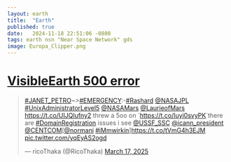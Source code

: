 ```yaml
---
layout: earth
title:  "Earth"
published: true
date:   2024-11-18 22:51:06 -0800
tags: earth nsn "Near Space Network" gds 
image: Europa_Clipper.png
---
```


# [VisibleEarth 500 error](https://x.com/RicoThaka/status/1901746388754636996)

<blockquote class="twitter-tweet"><p lang="en" dir="ltr"><a href="https://twitter.com/hashtag/JANET_PETRO?src=hash&amp;ref_src=twsrc%5Etfw">#JANET_PETRO</a>~&gt;<a href="https://twitter.com/hashtag/EMERGENCY?src=hash&amp;ref_src=twsrc%5Etfw">#EMERGENCY</a>:-<a href="https://twitter.com/hashtag/Rashard?src=hash&amp;ref_src=twsrc%5Etfw">#Rashard</a> <a href="https://twitter.com/NASAJPL?ref_src=twsrc%5Etfw">@NASAJPL</a> <a href="https://twitter.com/hashtag/UnixAdministratorLevel5?src=hash&amp;ref_src=twsrc%5Etfw">#UnixAdministratorLevel5</a> <a href="https://twitter.com/NASAMars?ref_src=twsrc%5Etfw">@NASAMars</a> <a href="https://twitter.com/LaurieofMars?ref_src=twsrc%5Etfw">@LaurieofMars</a> <a href="https://t.co/UIJQlufny2">https://t.co/UIJQlufny2</a> threw a 5oo on `<a href="https://t.co/Iuyi0svyPK">https://t.co/Iuyi0svyPK</a>`there are <a href="https://twitter.com/hashtag/DomainRegistration?src=hash&amp;ref_src=twsrc%5Etfw">#DomainRegistration</a> issues i see <a href="https://twitter.com/USSF_SSC?ref_src=twsrc%5Etfw">@USSF_SSC</a> <a href="https://twitter.com/icann_president?ref_src=twsrc%5Etfw">@icann_president</a> <a href="https://twitter.com/CENTCOM?ref_src=twsrc%5Etfw">@CENTCOM</a>[<a href="https://twitter.com/Normani?ref_src=twsrc%5Etfw">@normani</a> <a href="https://twitter.com/hashtag/iMmwirkin?src=hash&amp;ref_src=twsrc%5Etfw">#iMmwirkin</a>]<a href="https://t.co/tVmG4h3EJM">https://t.co/tVmG4h3EJM</a> <a href="https://t.co/yqEyAS2ogd">pic.twitter.com/yqEyAS2ogd</a></p>&mdash; ricoThaka (@RicoThaka) <a href="https://twitter.com/RicoThaka/status/1901750668823761151?ref_src=twsrc%5Etfw">March 17, 2025</a></blockquote> <script async src="https://platform.twitter.com/widgets.js" charset="utf-8"></script>